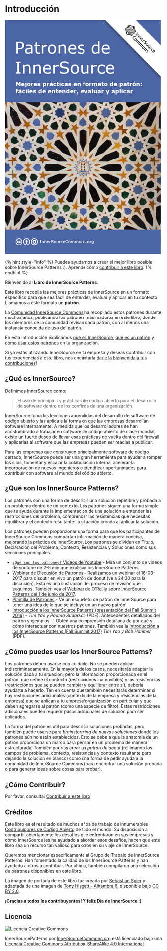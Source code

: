 # Introducción

![InnerSource Patterns book](innersource-patterns-book-cover.jpg)

{% hint style="info" %}
Puedes ayudarnos a crear el mejor libro posible sobre InnerSource Patterns :).
Aprende cómo [contribuir a este libro](contribute.md).
{% endhint %}

Bienvenido al **Libro de InnerSource Patterns**.

Este libro recopila las mejores prácticas de InnerSource en un formato específico para que sea fácil de entender, evaluar y aplicar en tu contexto. Llamamos a este formato un **patrón**.

La [Comunidad InnerSource Commons](http://innersourcecommons.org) ha recopilado estos patrones durante muchos años, publicando los patrones más maduros en este libro, donde los miembros de la comunidad revisan cada patrón, con al menos una instancia conocida de uso del patrón.

En esta introducción explicamos [qué es InnerSource](#qué-es-innersource), [qué es un patrón](#qué-son-los-innersource-patterns) y [cómo usar estos patrones](#cómo-puedes-usar-los-innersource-patterns) en tu organización.

Si ya estás utilizando InnerSource en tu empresa y deseas contribuir con tus experiencias a este libro, nos encantaría [darle la bienvenida a tus contribuciones](contribute.md)!

## ¿Qué es InnerSource?

Definimos InnerSource como:

> El uso de principios y prácticas de código abierto para el desarrollo de software dentro de los confines de una organización.

InnerSource toma las lecciones aprendidas del desarrollo de software de código abierto y las aplica a la forma en que las empresas desarrollan software internamente. A medida que los desarrolladores se han acostumbrado a trabajar en software de código abierto de clase mundial, existe un fuerte deseo de llevar esas prácticas de vuelta dentro del firewall y aplicarlas al software que las empresas pueden ser reacias a publicar.

Para las empresas que construyen principalmente software de código cerrado, InnerSource puede ser una gran herramienta para ayudar a romper los silos, fomentar y escalar la colaboración interna, acelerar la incorporación de nuevos ingenieros e identificar oportunidades para contribuir con software al mundo del código abierto.

## ¿Qué son los InnerSource Patterns?

Los patrones son una forma de describir una solución repetible y probada a un problema dentro de un contexto. Los patrones siguen una forma simple que te ayuda durante la implementación de una solución a entender las restricciones del problema, comprender las resistencias que necesitas equilibrar y el contexto resultante: la situación creada al aplicar la solución.

Los patrones pueden proporcionar una forma para que los participantes de InnerSource Commons compartan información de manera concisa, mejorando la práctica de InnerSource. Los patrones se dividen en Título, Declaración del Problema, Contexto, Resistencias y Soluciones como sus secciones principales.

* [`¿Qué son los patrones?` Videos de Youtube](http://bit.ly/innersource_patterns_videos) - Mira un conjunto de videos de youtube de 2-5 min que explican los InnerSource Patterns
* [Webinar de Discusión de Patrones](https://youtu.be/i-0IVhfRVFU) - Realizamos un webinar el 16-03-2017 para discutir en vivo un patrón de donut (ve a 24:30 para la discusión). Esta es una ilustración del proceso de revisión que seguimos. También vea el [Webinar de O'Reilly sobre InnerSource Patterns del 1 de junio de 2017](http://www.oreilly.com/pub/e/3884).
* [Plantilla de Patrones](../../meta/pattern-template.md) - Ve un esqueleto de patrón de InnerSource para tener una idea de lo que se incluye en un nuevo patrón!
* [Introducción a los InnerSource Patterns (presentación del Fall Summit 2016)](https://drive.google.com/open?id=0B7_9iQb93uBQbnlkdHNuUGhpTXc) - *Tim Yao y Padma Sudarsan* (PDF). Antecedentes detallados del patrón y ejemplos -- Obtén una comprensión detallada de por qué y cómo interactuar con nuestros patrones. También vea la [Introducción a los InnerSource Patterns (Fall Summit 2017)](https://drive.google.com/open?id=0B7_9iQb93uBQWmYwMFpyaGh4OFU) *Tim Yao y Bob Hanmer* (PDF).

## ¿Cómo puedes usar los InnerSource Patterns?

Los patrones deben usarse con cuidado. No se pueden aplicar indiscriminadamente. En la mayoría de los casos, necesitarás adaptar la solución dada a tu situación; pero la información proporcionada en el patrón, que define el contexto (restricciones inamovibles) y las resistencias (restricciones que se pueden cambiar y equilibrar entre sí), debería ayudarte a hacerlo. Ten en cuenta que también necesitarás determinar si hay restricciones adicionales (contexto de la empresa y resistencias de la empresa) que se aplican a tu empresa/organización en particular y que deben agregarse al patrón (como una especie de filtro). Estas restricciones adicionales pueden requerir pasos adicionales de solución para ser aplicados.

La forma del patrón es útil para describir soluciones probadas, pero también puede usarse para *brainstorming de nuevas soluciones* donde los patrones aún no están establecidos. Esto se debe a que la anatomía de un patrón proporciona un marco para pensar en un problema de manera estructurada. También podrías crear un *patrón de donut* (rellenando los campos de problema, contexto, resistencias y contexto resultante pero dejando la solución en blanco) como una forma de pedir ayuda a la comunidad de InnerSource Commons (para encontrar una solución probada o para generar ideas sobre cosas para probar).

## ¿Cómo Contribuir?

Por favor, consulta: [Contribuir a este libro](./contribute.md)

## Créditos

Este libro es el resultado de muchos años de trabajo de innumerables [Contribuidores de Código Abierto](https://github.com/InnerSourceCommons/InnerSourcePatterns/graphs/contributors) de todo el mundo. Su disposición a compartir abiertamente los desafíos que enfrentaron en sus empresas y cómo InnerSource les ha ayudado a abordar esos desafíos, hacen que este libro sea un recurso tan valioso para otros en su viaje de InnerSource.

Queremos mencionar específicamente al Grupo de Trabajo de InnerSource Patterns. Han fomentado la calidad de los InnerSource Patterns y han ayudado a otros a contribuir. Por último, también compilaron una selección de patrones disponibles en este libro.

La imagen de portada de este libro fue creada por [Sebastian Spier](https://spier.hu) y adaptada de una imagen de [Tony Hisgett - Alhambra 6](https://www.flickr.com/photos/hisgett/29345405788/), disponible bajo [CC BY 2.0](https://creativecommons.org/licenses/by/2.0/).

 **¡Gracias a todos los contribuyentes! Y feliz Día de InnerSource :)**

## Licencia

![Licencia Creative Commons](https://i.creativecommons.org/l/by-sa/4.0/88x31.png)

InnerSourcePatterns por [InnerSourceCommons.org](http://innersourcecommons.org) está licenciado bajo una [Licencia Creative Commons Attribution-ShareAlike 4.0 International](http://creativecommons.org/licenses/by-sa/4.0/).
